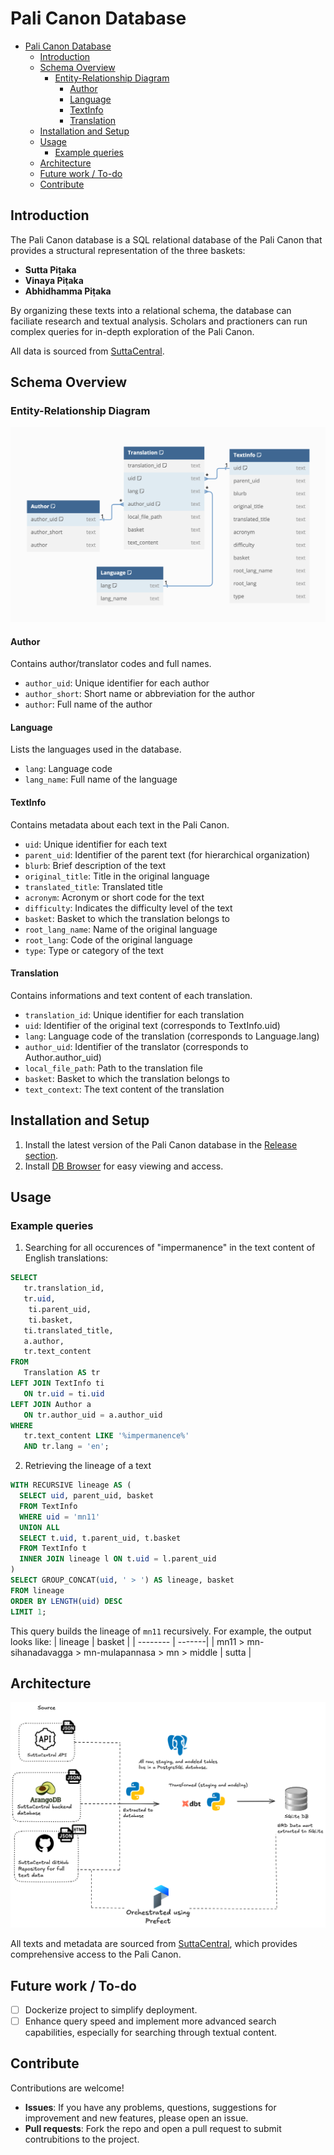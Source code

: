 # Pali Canon Database
- [Pali Canon Database](#pali-canon-database)
  - [Introduction](#introduction)
  - [Schema Overview](#schema-overview)
    - [Entity-Relationship Diagram](#entity-relationship-diagram)
      - [Author](#author)
      - [Language](#language)
      - [TextInfo](#textinfo)
      - [Translation](#translation)
  - [Installation and Setup](#installation-and-setup)
  - [Usage](#usage)
    - [Example queries](#example-queries)
  - [Architecture](#architecture)
  - [Future work / To-do](#future-work--to-do)
  - [Contribute](#contribute)

## Introduction

The Pali Canon database is a SQL relational database of the Pali Canon that provides a structural representation of the three baskets:
- **Sutta Piṭaka**
- **Vinaya Piṭaka**
- **Abhidhamma Piṭaka**

By organizing these texts into a relational schema, the database can faciliate research and textual analysis. Scholars and practioners can run complex queries for in-depth exploration of the Pali Canon.

All data is sourced from [SuttaCentral](https://github.com/suttacentral).

## Schema Overview
### Entity-Relationship Diagram
![ERD](erd.png)

#### Author

Contains author/translator codes and full names.

- `author_uid`: Unique identifier for each author
- `author_short`: Short name or abbreviation for the author
- `author`: Full name of the author

#### Language

Lists the languages used in the database.

- `lang`: Language code
- `lang_name`: Full name of the language

#### TextInfo

Contains metadata about each text in the Pali Canon. 

- `uid`: Unique identifier for each text
- `parent_uid`: Identifier of the parent text (for hierarchical organization)
- `blurb`: Brief description of the text
- `original_title`: Title in the original language
- `translated_title`: Translated title
- `acronym`: Acronym or short code for the text
- `difficulty`: Indicates the difficulty level of the text
- `basket`: Basket to which the translation belongs to
- `root_lang_name`: Name of the original language
- `root_lang`: Code of the original language
- `type`: Type or category of the text

#### Translation

Contains informations and text content of each translation.

- `translation_id`: Unique identifier for each translation
- `uid`: Identifier of the original text (corresponds to TextInfo.uid)
- `lang`: Language code of the translation (corresponds to Language.lang)
- `author_uid`: Identifier of the translator (corresponds to Author.author_uid)
- `local_file_path`: Path to the translation file
- `basket`: Basket to which the translation belongs to
- `text_context`: The text content of the translation

## Installation and Setup

1. Install the latest version of the Pali Canon database in the [Release section](https://github.com/gyk-jane/pali-canon-db/releases). 
2. Install [DB Browser](https://sqlitebrowser.org/dl/) for easy viewing and access.

## Usage
### Example queries
1. Searching for all occurences of "impermanence" in the text content of English translations:
```sql
SELECT 
   tr.translation_id, 
   tr.uid, 
	ti.parent_uid,
	ti.basket,
   ti.translated_title,
   a.author,
   tr.text_content
FROM 
   Translation AS tr
LEFT JOIN TextInfo ti
   ON tr.uid = ti.uid
LEFT JOIN Author a 
   ON tr.author_uid = a.author_uid
WHERE 
   tr.text_content LIKE '%impermanence%' 
   AND tr.lang = 'en';
```

2. Retrieving the lineage of a text
```sql
WITH RECURSIVE lineage AS (
  SELECT uid, parent_uid, basket
  FROM TextInfo 
  WHERE uid = 'mn11'
  UNION ALL
  SELECT t.uid, t.parent_uid, t.basket
  FROM TextInfo t
  INNER JOIN lineage l ON t.uid = l.parent_uid
)
SELECT GROUP_CONCAT(uid, ' > ') AS lineage, basket
FROM lineage
ORDER BY LENGTH(uid) DESC
LIMIT 1;
```
This query builds the lineage of `mn11` recursively. For example, the output looks like:
| lineage  | basket |
| -------- | -------|
| mn11 > mn-sihanadavagga > mn-mulapannasa > mn > middle  | sutta |

## Architecture
![Architecture](Architecture.png)

All texts and metadata are sourced from [SuttaCentral](https://github.com/suttacentral), which provides comprehensive access to the Pali Canon.

## Future work / To-do
- [ ] Dockerize project to simplify deployment.
- [ ] Enhance query speed and implement more advanced search capabilities, especially for searching through textual content.

## Contribute
Contributions are welcome! 

- **Issues**: If you have any problems, questions, suggestions for improvement and new features, please open an issue.
- **Pull requests**: Fork the repo and open a pull request to submit contrubitions to the project.
